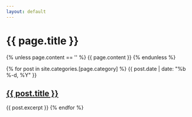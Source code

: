 ```yaml
---
layout: default
---
```


<h1>{{ page.title }}</h1>

{% unless page.content == '' %}
  {{ page.content }}
{% endunless %}
<p/><p/>
{% for post in site.categories.[page.category] %}
  <span class="post-meta">{{ post.date | date: "%b %-d, %Y" }}</span>
  <h2><a href="{{ post.url }}">{{ post.title }}</a></h2>
  {{ post.excerpt }}
{% endfor %}
